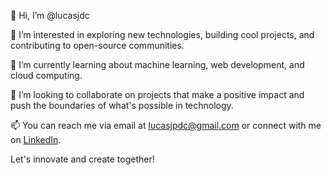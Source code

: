 👋 Hi, I’m @lucasjdc

👀 I’m interested in exploring new technologies, building cool projects, and contributing to open-source communities.

🌱 I’m currently learning about machine learning, web development, and cloud computing.

💞️ I’m looking to collaborate on projects that make a positive impact and push the boundaries of what's possible in technology.

📫 You can reach me via email at lucasjpdc@gmail.com or connect with me on [LinkedIn](https://www.linkedin.com/in/lucasjdc/).

Let's innovate and create together!

<!---
lucasjdc/lucasjdc is a ✨ special ✨ repository because its `README.md` (this file) appears on your GitHub profile.
You can click the Preview link to take a look at your changes.
--->
